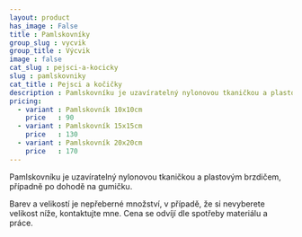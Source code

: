 ```yaml
---
layout: product
has_image : False
title : Pamlskovníky
group_slug : vycvik
group_title : Výcvik
image : false
cat_slug : pejsci-a-kocicky
slug : pamlskovniky
cat_title : Pejsci a kočičky
description : Pamlskovníku je uzavíratelný nylonovou tkaničkou a plastovým brzdičem, případně po dohodě na gumičku.
pricing:
  - variant : Pamlskovník 10x10cm
    price   : 90
  - variant : Pamlskovník 15x15cm
    price   : 130
  - variant : Pamlskovník 20x20cm
    price   : 170
---
```


Pamlskovníku je uzavíratelný nylonovou tkaničkou a plastovým brzdičem, případně po dohodě na gumičku.

Barev a velikostí je nepřeberné množství, v případě, že si nevyberete velikost níže, kontaktujte mne. Cena se odvíjí dle spotřeby materiálu a práce.


